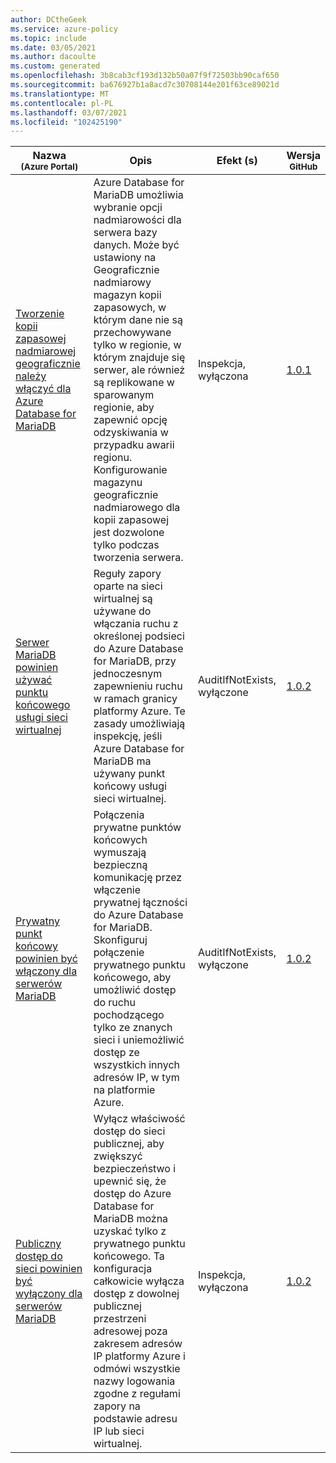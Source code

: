 ```yaml
---
author: DCtheGeek
ms.service: azure-policy
ms.topic: include
ms.date: 03/05/2021
ms.author: dacoulte
ms.custom: generated
ms.openlocfilehash: 3b8cab3cf193d132b50a07f9f72503bb90caf650
ms.sourcegitcommit: ba676927b1a8acd7c30708144e201f63ce89021d
ms.translationtype: MT
ms.contentlocale: pl-PL
ms.lasthandoff: 03/07/2021
ms.locfileid: "102425190"
---
```

|Nazwa<br /><sub>(Azure Portal)</sub> |Opis |Efekt (s) |Wersja<br /><sub>GitHub</sub> |
|---|---|---|---|
|[Tworzenie kopii zapasowej nadmiarowej geograficznie należy włączyć dla Azure Database for MariaDB](https://portal.azure.com/#blade/Microsoft_Azure_Policy/PolicyDetailBlade/definitionId/%2Fproviders%2FMicrosoft.Authorization%2FpolicyDefinitions%2F0ec47710-77ff-4a3d-9181-6aa50af424d0) |Azure Database for MariaDB umożliwia wybranie opcji nadmiarowości dla serwera bazy danych. Może być ustawiony na Geograficznie nadmiarowy magazyn kopii zapasowych, w którym dane nie są przechowywane tylko w regionie, w którym znajduje się serwer, ale również są replikowane w sparowanym regionie, aby zapewnić opcję odzyskiwania w przypadku awarii regionu. Konfigurowanie magazynu geograficznie nadmiarowego dla kopii zapasowej jest dozwolone tylko podczas tworzenia serwera. |Inspekcja, wyłączona |[1.0.1](https://github.com/Azure/azure-policy/blob/master/built-in-policies/policyDefinitions/SQL/GeoRedundant_DBForMariaDB_Audit.json) |
|[Serwer MariaDB powinien używać punktu końcowego usługi sieci wirtualnej](https://portal.azure.com/#blade/Microsoft_Azure_Policy/PolicyDetailBlade/definitionId/%2Fproviders%2FMicrosoft.Authorization%2FpolicyDefinitions%2Fdfbd9a64-6114-48de-a47d-90574dc2e489) |Reguły zapory oparte na sieci wirtualnej są używane do włączania ruchu z określonej podsieci do Azure Database for MariaDB, przy jednoczesnym zapewnieniu ruchu w ramach granicy platformy Azure. Te zasady umożliwiają inspekcję, jeśli Azure Database for MariaDB ma używany punkt końcowy usługi sieci wirtualnej. |AuditIfNotExists, wyłączone |[1.0.2](https://github.com/Azure/azure-policy/blob/master/built-in-policies/policyDefinitions/SQL/MariaDB_VirtualNetworkServiceEndpoint_Audit.json) |
|[Prywatny punkt końcowy powinien być włączony dla serwerów MariaDB](https://portal.azure.com/#blade/Microsoft_Azure_Policy/PolicyDetailBlade/definitionId/%2Fproviders%2FMicrosoft.Authorization%2FpolicyDefinitions%2F0a1302fb-a631-4106-9753-f3d494733990) |Połączenia prywatne punktów końcowych wymuszają bezpieczną komunikację przez włączenie prywatnej łączności do Azure Database for MariaDB. Skonfiguruj połączenie prywatnego punktu końcowego, aby umożliwić dostęp do ruchu pochodzącego tylko ze znanych sieci i uniemożliwić dostęp ze wszystkich innych adresów IP, w tym na platformie Azure. |AuditIfNotExists, wyłączone |[1.0.2](https://github.com/Azure/azure-policy/blob/master/built-in-policies/policyDefinitions/SQL/MariaDB_EnablePrivateEndPoint_Audit.json) |
|[Publiczny dostęp do sieci powinien być wyłączony dla serwerów MariaDB](https://portal.azure.com/#blade/Microsoft_Azure_Policy/PolicyDetailBlade/definitionId/%2Fproviders%2FMicrosoft.Authorization%2FpolicyDefinitions%2Ffdccbe47-f3e3-4213-ad5d-ea459b2fa077) |Wyłącz właściwość dostęp do sieci publicznej, aby zwiększyć bezpieczeństwo i upewnić się, że dostęp do Azure Database for MariaDB można uzyskać tylko z prywatnego punktu końcowego. Ta konfiguracja całkowicie wyłącza dostęp z dowolnej publicznej przestrzeni adresowej poza zakresem adresów IP platformy Azure i odmówi wszystkie nazwy logowania zgodne z regułami zapory na podstawie adresu IP lub sieci wirtualnej. |Inspekcja, wyłączona |[1.0.2](https://github.com/Azure/azure-policy/blob/master/built-in-policies/policyDefinitions/SQL/MariaDB_DisablePublicNetworkAccess_Audit.json) |
